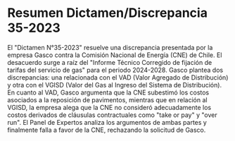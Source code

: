 # Resumen Dictamen/Discrepancia 35-2023
El "Dictamen N°35-2023" resuelve una discrepancia presentada por la empresa Gasco contra la Comisión Nacional de Energía (CNE) de Chile. El desacuerdo surge a raíz del "Informe Técnico Corregido de fijación de tarifas del servicio de gas" para el periodo 2024-2028. Gasco plantea dos discrepancias: una relacionada con el VAD (Valor Agregado de Distribución) y otra con el VGISD (Valor del Gas al Ingreso del Sistema de Distribución). En cuanto al VAD, Gasco argumenta que la CNE subestimó los costos asociados a la reposición de pavimentos, mientras que en relación al VGISD, la empresa alega que la CNE no consideró adecuadamente los costos derivados de cláusulas contractuales como "take or pay" y "over run". El Panel de Expertos analiza los argumentos de ambas partes y finalmente falla a favor de la CNE, rechazando la solicitud de Gasco.